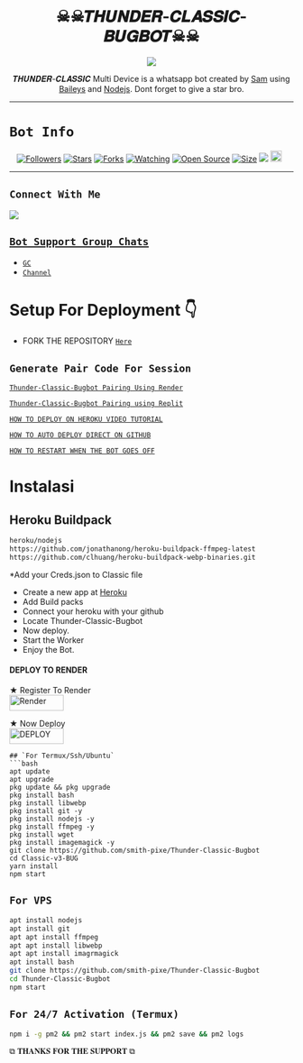  

<h1 align="center">☠︎︎☠︎︎𝑻𝑯𝑼𝑵𝑫𝑬𝑹-𝑪𝑳𝑨𝑺𝑺𝑰𝑪-𝑩𝑼𝑮𝑩𝑶𝑻☠☠︎︎<br></h1>
<p align="center">
<img src="https://telegra.ph/file/a859713071d35ccfa1503.jpg"/>
</p>

<p align="center">
 𝑻𝑯𝑼𝑵𝑫𝑬𝑹-𝑪𝑳𝑨𝑺𝑺𝑰𝑪 Multi Device is a whatsapp bot created by <a href="https://github.com/smith-pixe" target="_blank">Sam</a> using <a href="https://github.com/adiwajshing/Baileys" target="_blank">Baileys</a> and <a href="https://github.com/nodejs" target="_blank">Nodejs</a>. Dont forget to give a star bro.
</p>



------

# ```Bot Info```
<p align="center">
<a href="https://github.com/smith-pixe/followers"><img title="Followers" src="https://img.shields.io/github/followers/Smith-pixe?color=red&style=flat-square"></a>
<a href="https://github.com/smith-pixe/Thunder-Classic-Bugbot/stargazers/"><img title="Stars" src="https://img.shields.io/github/stars/smith-pixe/Thunder-Classic-Bugbot?color=blue&style=flat-square"></a>
<a href="https://github.com/smith-pixe/Thunder-Classic-Bugbot/network/members"><img title="Forks" src="https://img.shields.io/github/forks/smith-pixe/Thunder-Classic-Bugbot?color=red&style=flat-square"></a>
<a href="https://github.com/smith-pixe/Thunder-Classic-Bugbot/watchers"><img title="Watching" src="https://img.shields.io/github/watchers/smith-pixe/Thunder-Classic-Bugbot?label=Watchers&color=blue&style=flat-square"></a>
<a href="https://github.com/smith-pixe/Thunder-Classic-Bugbot"><img title="Open Source" src="https://img.shields.io/badge/Author-Classic%20Bot%20Inc.-red?v=103"></a>
<a href="https://github.com/smith-pixe/Thunder-Classic-Bugbot/"><img title="Size" src="https://img.shields.io/github/repo-size/smith-pixe/Thunder-Classic-Bugbot?style=flat-square&color=green"></a>
<a href="https://hits.seeyoufarm.com"><img src="https://hits.seeyoufarm.com/api/count/incr/badge.svg?url=https%3A%2F%2Fgithub.com%2Smith-pixe%2FThunder-Classic-Bugbot&count_bg=%2379C83D&title_bg=%23555555&icon=probot.svg&icon_color=%2300FF6D&title=hits&edge_flat=false"/></a>
<a href="https://github.com/smith-pixe/Thunder-Classic-Bugbot/graphs/commit-activity"><img height="20" src="https://img.shields.io/badge/Maintained%3F-yes-green.svg"></a>&nbsp;&nbsp;
</p>
<p align='center'>
    </p>

-------

## ```Connect With Me```
<p align="center">

<a href="https://chat.whatsapp.com/EPSGKau0IVi7J5lyOJO7Jk"><img src="https://img.shields.io/badge/WhatsApp ?style=for-the-badge&logo=whatsapp&logoColor=white&link=httpshttps://chat.whatsapp.com/EPSGKau0IVi7J5lyOJO7Jk" /><br>


## ```Bot Support Group Chats```

- [`GC`](https://chat.whatsapp.com/ETsxysQPYXxG1P8JQ1RQHV)
- [`Channel`](https://whatsapp.com/channel/0029VaaqaSp0LKZDuwe5SI3e)



# Setup For Deployment 👇

- FORK THE REPOSITORY [`Here`](https://github.com/Samue-l1/Classic-v3-BUG/fork)

## `Generate Pair Code For Session`

[`Thunder-Classic-Bugbot Pairing Using Render`](https://classic-v3-session.onrender.com)

[`Thunder-Classic-Bugbot Pairing using Replit`](https://replit.com/@pesguru02/Classic-Pairing?s=app)

[`HOW TO DEPLOY ON HEROKU VIDEO TUTORIAL`](https://youtu.be/b5gpcwPvtgk?si=Ybg9m7gyDjh9gEwn)

[`HOW TO AUTO DEPLOY DIRECT ON GITHUB`](https://youtu.be/-aOIDVebImo?si=TTl9GayCy3VD5z85)

[`HOW TO RESTART WHEN THE BOT GOES OFF`](https://youtube.com/shorts/o0uLn17pRRs?si=i4VVlhSZLoFdk94u)

# Instalasi
## Heroku Buildpack
```bash
heroku/nodejs
https://github.com/jonathanong/heroku-buildpack-ffmpeg-latest
https://github.com/clhuang/heroku-buildpack-webp-binaries.git
```
*Add your Creds.json to Classic file
* Create a new app at [Heroku](heroku.com)
* Add Build packs
* Connect your heroku with your github
* Locate Thunder-Classic-Bugbot
* Now deploy.
* Start the Worker
* Enjoy the Bot.

#### DEPLOY TO RENDER

 ★ Register To Render 
    <br>
<a href='https://dashboard.render.com/register' target="_blank"><img alt='Render' src='https://img.shields.io/badge/CREATE-h?color=black&style=for-the-badge&logo=render' width="96.35" height="28"/></a></p>

★ Now Deploy
    <br>
<a href='https://dashboard.render.com/select-repo?type=web' target="_blank"><img alt='DEPLOY' src='https://img.shields.io/badge/DEPLOY -h?color=black&style=for-the-badge&logo=render' width="96.35" height="28"/></a></p>


```
## `For Termux/Ssh/Ubuntu`
```bash
apt update
apt upgrade
pkg update && pkg upgrade
pkg install bash
pkg install libwebp
pkg install git -y
pkg install nodejs -y 
pkg install ffmpeg -y 
pkg install wget
pkg install imagemagick -y
git clone https://github.com/smith-pixe/Thunder-Classic-Bugbot
cd Classic-v3-BUG
yarn install
npm start
```
## `For VPS`
```bash
apt install nodejs 
apt install git 
apt apt install ffmpeg 
apt apt install libwebp 
apt apt install imagrmagick
apt install bash
git clone https://github.com/smith-pixe/Thunder-Classic-Bugbot
cd Thunder-Classic-Bugbot
npm start
```
## `For 24/7 Activation (Termux)`
```bash
npm i -g pm2 && pm2 start index.js && pm2 save && pm2 logs
```

 ⧉ 𝐓𝐇𝐀𝐍𝐊𝐒 𝐅𝐎𝐑 𝐓𝐇𝐄 𝐒𝐔𝐏𝐏𝐎𝐑𝐓 ⧉
